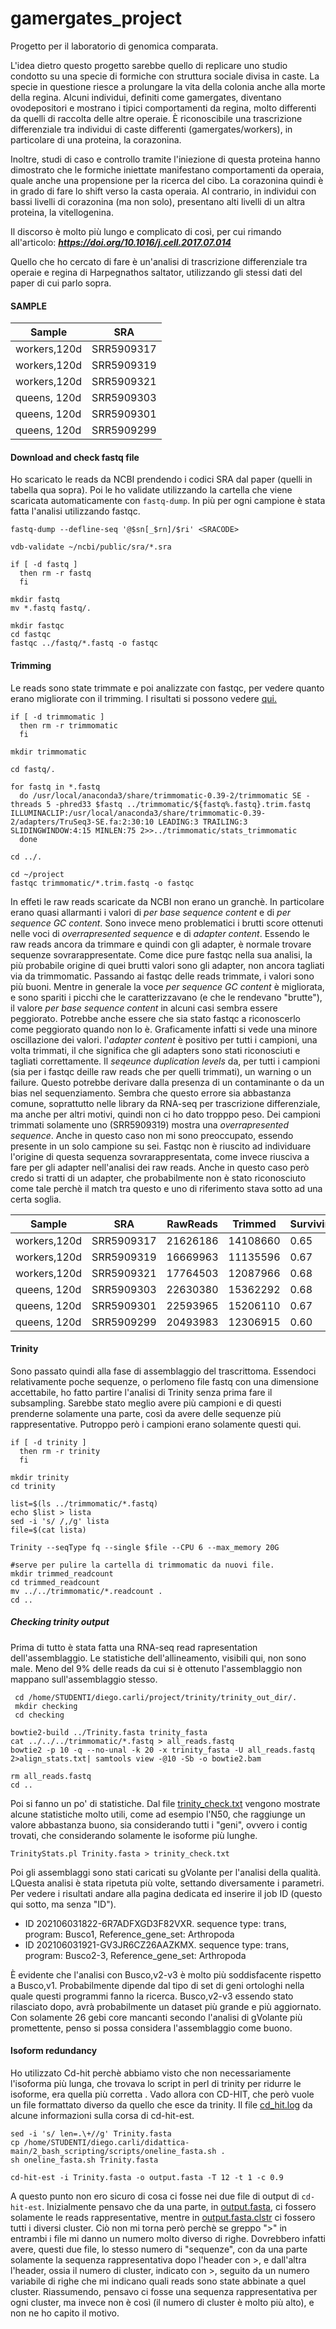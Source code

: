 # gamergates_project
Progetto per il laboratorio di genomica comparata.

L'idea dietro questo progetto sarebbe quello di replicare uno studio condotto su una specie di formiche con struttura sociale divisa in caste. La specie in questione riesce a prolungare la vita della colonia anche alla morte della regina. Alcuni individui, definiti come gamergates, diventano ovodepositori e mostrano i tipici comportamenti da regina, molto differenti da quelli di raccolta delle altre operaie. È riconoscibile una trascrizione differenziale tra individui di caste differenti (gamergates/workers), in particolare di una proteina, la corazonina.

Inoltre, studi di caso e controllo tramite l'iniezione di questa proteina hanno dimostrato che le formiche iniettate manifestano comportamenti da operaia, quale anche una propensione per la ricerca del cibo. La corazonina quindi è in grado di fare lo shift verso la casta operaia. Al contrario, in individui con bassi livelli di corazonina (ma non solo), presentano alti livelli di un altra proteina, la vitellogenina.

Il discorso è molto più lungo e complicato di così, per cui rimando all'articolo: ***https://doi.org/10.1016/j.cell.2017.07.014***

Quello che ho cercato di fare è un'analisi di trascrizione differenziale tra operaie e regina di Harpegnathos saltator, utilizzando gli stessi dati del paper di cui parlo sopra. 

#### SAMPLE

Sample | SRA |
------ | --- | 
workers,120d | SRR5909317 |
workers,120d | SRR5909319 | 
workers,120d | SRR5909321 | 
queens, 120d | SRR5909303 |
queens, 120d | SRR5909301 | 
queens, 120d | SRR5909299 |

#### Download and check fastq file
Ho scaricato le reads da NCBI prendendo i codici SRA dal paper (quelli in tabella qua sopra). Poi le ho validate utilizzando la cartella che viene scaricata automaticamente con `fastq-dump`. In più per ogni campione è stata fatta l'analisi utilizzando fastqc.
```download
fastq-dump --defline-seq '@$sn[_$rn]/$ri' <SRACODE>
```
```check
vdb-validate ~/ncbi/public/sra/*.sra
```
```create an apposite directory and move all the fastq file there
if [ -d fastq ]
  then rm -r fastq
  fi
  
mkdir fastq  
mv *.fastq fastq/.
```  
```create the directory and perform the fastqc analyses
mkdir fastqc
cd fastqc
fastqc ../fastq/*.fastq -o fastqc
```

#### Trimming
Le reads sono state trimmate e poi analizzate con fastqc, per vedere quanto erano migliorate con il trimming. I risultati si possono vedere [qui.](https://github.com/die-lab/gamergates_project/tree/main/fastqc)
```create the directory for storing trimmed reads
if [ -d trimmomatic ]
  then rm -r trimmomatic
  fi
  
mkdir trimmomatic  
```
```trim
cd fastq/.

for fastq in *.fastq
  do /usr/local/anaconda3/share/trimmomatic-0.39-2/trimmomatic SE -threads 5 -phred33 $fastq ../trimmomatic/${fastq%.fastq}.trim.fastq ILLUMINACLIP:/usr/local/anaconda3/share/trimmomatic-0.39-2/adapters/TruSeq3-SE.fa:2:30:10 LEADING:3 TRAILING:3 SLIDINGWINDOW:4:15 MINLEN:75 2>>../trimmomatic/stats_trimmomatic
  done
  
cd ../.  
```
```fastqc of trimmed reads
cd ~/project
fastqc trimmomatic/*.trim.fastq -o fastqc
```
In effeti le raw reads scaricate da NCBI non erano un granchè. In particolare erano quasi allarmanti i valori di *per base sequence content* e di *per sequence GC content*. Sono invece meno problematici i brutti score ottenuti nelle voci di *overrapresented sequence* e di *adapter content*. Essendo le raw reads ancora da trimmare e quindi con gli adapter, è normale trovare sequenze sovrarappresentate. Come dice pure fastqc nella sua analisi, la più probabile origine di quei brutti valori sono gli adapter, non ancora tagliati via da trimmomatic. Passando ai fastqc delle reads trimmate, i valori sono più buoni. Mentre in generale la voce *per sequence GC content* è migliorata, e sono spariti i picchi che le caratterizzavano (e che le rendevano "brutte"), il valore *per base sequence content* in alcuni casi sembra essere peggiorato. Potrebbe anche essere che sia stato fastqc a riconoscerlo come peggiorato quando non lo è. Graficamente infatti si vede una minore oscillazione dei valori. l'*adapter content* è positivo per tutti i campioni, una volta trimmati, il che significa che gli adapters sono stati riconosciuti e tagliati correttamente. Il *seqeunce duplication levels* da, per tutti i campioni (sia per i fastqc deille raw reads che per quelli trimmati), un warning o un failure. Questo potrebbe derivare dalla presenza di un contaminante o da un bias nel sequenziamento. Sembra che questo errore sia abbastanza comune, soprattutto nelle library da RNA-seq per trascrizione differenziale, ma anche per altri motivi, quindi non ci ho dato tropppo peso. Dei campioni trimmati solamente uno (SRR5909319) mostra una *overrapresented sequence*. Anche in questo caso non mi sono preoccupato, essendo presente in un solo campione su sei. Fastqc non è riuscito ad individuare l'origine di questa sequenza sovrarappresentata, come invece riusciva a fare per gli adapter nell'analisi dei raw reads. Anche in questo caso però credo si tratti di un adapter, che probabilmente non è stato riconosciuto come tale perchè il match tra questo e uno di riferimento stava sotto ad una certa soglia. 

Sample | SRA | RawReads | Trimmed | Surviving |
------ | --- | -------- | ------- | --------- | 
workers,120d | SRR5909317 | 21626186 | 14108660 | 0.65 | 
workers,120d | SRR5909319 | 16669963 | 11135596 | 0.67 |
workers,120d | SRR5909321 | 17764503 | 12087966 | 0.68 |
queens, 120d | SRR5909303 | 22630380 | 15362292 | 0.68 |
queens, 120d | SRR5909301 | 22593965 | 15206110 | 0.67 |
queens, 120d | SRR5909299 | 20493983 | 12306915 | 0.60 |

#### Trinity
Sono passato quindi alla fase di assemblaggio del trascrittoma. Essendoci relativamente poche sequenze, o perlomeno file fastq con una dimensione accettabile, ho fatto partire l'analisi di Trinity senza prima fare il subsampling. Sarebbe stato meglio avere più campioni e di questi prenderne solamente una parte, così da avere delle sequenze più rappresentative. Putroppo però i campioni erano solamente questi qui.
```create the directory for running, and storing, Trinity output.
if [ -d trinity ]
  then rm -r trinity
  fi

mkdir trinity
cd trinity 
```
```automatic trinity
list=$(ls ../trimmomatic/*.fastq)
echo $list > lista
sed -i 's/ /,/g' lista
file=$(cat lista)

Trinity --seqType fq --single $file --CPU 6 --max_memory 20G

#serve per pulire la cartella di trimmomatic da nuovi file.
mkdir trimmed_readcount
cd trimmed_readcount
mv ../../trimmomatic/*.readcount .
cd ..
```
 ##### Checking trinity output
 Prima di tutto è stata fatta una RNA-seq read rapresentation dell'assemblaggio. Le statistiche dell'allineamento, visibili qui, non sono male. Meno del 9% delle reads da cui si è ottenuto l'assemblaggio non mappano sull'assemblaggio stesso. 
 ```
  cd /home/STUDENTI/diego.carli/project/trinity/trinity_out_dir/.
  mkdir checking
  cd checking
  ```
  ```
  bowtie2-build ../Trinity.fasta trinity_fasta
  cat ../../../trimmomatic/*.fastq > all_reads.fastq
  bowtie2 -p 10 -q --no-unal -k 20 -x trinity_fasta -U all_reads.fastq 2>align_stats.txt| samtools view -@10 -Sb -o bowtie2.bam 
  
  rm all_reads.fastq
  cd ..
 ```
  Poi si fanno un po' di statistiche. Dal file [trinity_check.txt](https://github.com/die-lab/gamergates_project/blob/main/trinity/trinity_out_dir/checking/trinity_check.txt) vengono mostrate alcune statistiche molto utili, come ad esempio l'N50, che raggiunge un valore abbastanza buono, sia considerando tutti i "geni", ovvero i contig trovati, che considerando solamente le isoforme più lunghe. 
 ```
 TrinityStats.pl Trinity.fasta > trinity_check.txt
 ```
 Poi gli assemblaggi sono stati caricati su gVolante  per l'analisi della qualità. LQuesta analisi è stata ripetuta più volte, settando diversamente i parametri.
 Per vedere i risultati andare alla pagina dedicata ed inserire il job ID (questo qui sotto, ma senza "ID").
 
 * ID 202106031822-6R7ADFXGD3F82VXR. sequence type: trans, program: Busco1, Reference_gene_set: Arthropoda
 * ID 202106031921-GV3JR6CZ26AAZKMX. sequence type: trans, program: Busco2-3, Reference_gene_set: Arthropoda

È evidente che l'analisi con Busco,v2-v3 è molto più soddisfacente rispetto a Busco,v1.
Probabilmente dipende dal tipo di set di geni ortologhi nella quale questi programmi fanno la ricerca. Busco,v2-v3 essendo stato rilasciato dopo, avrà probabilmente un dataset più grande e più aggiornato. Con solamente 26 gebi core mancanti secondo l'analisi di gVolante più promettente, penso si possa considera l'assemblaggio come buono. 

#### Isoform redundancy
Ho utilizzato Cd-hit perchè abbiamo visto che non necessariamente l'isoforma più lunga, che trovava lo script in perl di trinity per ridurre le isoforme, era quella più corretta . Vado allora con CD-HIT, che però vuole un file formattato diverso da quello che esce da trinity. Il file [cd_hit.log](https://github.com/die-lab/gamergates_project/blob/main/trinity/trinity_out_dir/cd_hit.log) da alcune informazioni sulla corsa di cd-hit-est.
```modifico l'header e metto la sequenza su una sola riga usando lo script di Mariangela
sed -i 's/ len=.\+//g' Trinity.fasta
cp /home/STUDENTI/diego.carli/didattica-main/2_bash_scripting/scripts/oneline_fasta.sh .
sh oneline_fasta.sh Trinity.fasta
```
```
cd-hit-est -i Trinity.fasta -o output.fasta -T 12 -t 1 -c 0.9
```
A questo punto non ero sicuro di cosa ci fosse nei due file di output di `cd-hit-est`. Inizialmente pensavo che da una parte, in [output.fasta](https://github.com/die-lab/gamergates_project/blob/main/trinity/trinity_out_dir/output.fasta), ci fossero solamente le reads rappresentative, mentre in [output.fasta.clstr](https://github.com/die-lab/gamergates_project/blob/main/trinity/trinity_out_dir/output.fasta.clstr) ci fossero tutti i diversi cluster. Ciò non mi torna però perchè se greppo ">" in entrambi i file mi danno un numero molto diverso di righe. Dovrebbero infatti avere, questi due file, lo stesso numero di "sequenze", con da una parte solamente la sequenza rappresentativa dopo l'header con >, e dall'altra l'header, ossia il numero di cluster, indicato con >, seguito da un numero variabile di righe che mi indicano quali reads sono state abbinate a quel cluster. Riassumendo, pensavo ci fosse una sequenza rappresentativa per ogni cluster, ma invece non è così (il numero di cluster è molto più alto), e non ne ho capito il motivo. 


